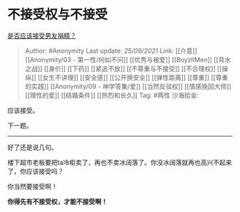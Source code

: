 # 不接受权与不接受
[是否应该接受男友捐精？](https://www.zhihu.com/question/64707074/answer/2139087045)

> Author: #Anonymity
> Last update: *25/09/2021*
> Link: [[介意]] [[Anonymity/03 - 第一性/何如不问]] [[优秀与被爱]] [[BoyzIIMen]] [[背水之战]] [[身价]] [[下药]] [[紧追不放]] [[不尊重与不接受]] [[不合理权]] [[操纵]] [[女生不讲理]] [[安全感]] [[公开换安全]] [[弹性距离]] [[尊重]] [[尊重的实践]] [[Anonymity/09 - 神学答集/爱]] [[当然反驳权]] [[情感挽回大师]] [[理性的爱]] [[结婚条件]] [[热烈和长久]]
> Tag: #两性
> 沙海拾金:

应该接受。

下一题。

---

好了还是说几句。

楼下超市老板要把ta冷柜卖了，再也不卖冰阔落了。你没冰阔落就再也高兴不起来了，你应该接受吗？

你当然要接受啊！

**你得先有不接受权，才能不接受啊！**
